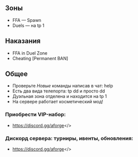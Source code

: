 ## **Зоны**
- FFA — Spawn
- Duels — на tp 1

## **Наказания**
- FFA in Duel Zone
- Cheating [Permanent BAN]

## **Общее**
- Проверьте *Новые* команды написав в чат: help
- Есть два вида телепорта: tp dd и просто dd
- Дуэльная зона отделена и находится на tp 1
- На сервере работает косметический мод!

### **Приобрести VIP-набор:**
- <a id="Перейти в дискорд сообщества">https://discord.gg/aforge</>

### Дискорд сервера: турниры, ивенты, обновления:
- <a id="Adamantium FORGE">https://discord.gg/aforge</>
